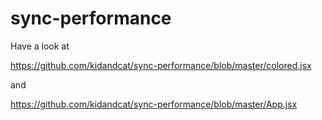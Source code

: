 # sync-performance

Have a look at 

https://github.com/kidandcat/sync-performance/blob/master/colored.jsx 

and 

https://github.com/kidandcat/sync-performance/blob/master/App.jsx
